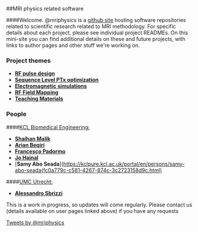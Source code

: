 

##MRI physics related software

####Welcome. @mriphysics is a [github site](https://github.com/mriphysics) hosting software repositories related to scientific research related to MRI methodology. For specific details about each project, please see individual project READMEs. On this mini-site you can find additional details on these and future projects, with links to author pages and other stuff we're working on.


### Project themes

* [**RF pulse design**](rfpulsedes.html)
* [**Sequence Level PTx optimization**](dsc.html)
* [**Electromagnetic simulations**](emsims.html)
* [**RF Field Mapping**](fieldmapping.html)
* [**Teaching Materials**](teaching.html)

### People

####[KCL Biomedical Engineering:](http://www.kcl.ac.uk/lsm/research/divisions/imaging/departments/biomedengineering/index.aspx)

* [**Shaihan Malik**](https://kclpure.kcl.ac.uk/portal/shaihan.malik.html)
* [**Arian Beqiri**](https://kclpure.kcl.ac.uk/portal/en/persons/arian-beqiri%28b55341e1-1398-4feb-bf64-b37876b82c88%29.html)
* [**Francesco Padormo**](https://www.researchgate.net/profile/Francesco_Padormo)
* [**Jo Hajnal**](https://kclpure.kcl.ac.uk/portal/jo.hajnal.html)
* [**Samy Abo Seada**](https://kclpure.kcl.ac.uk/portal/en/persons/samy-abo-seada(fc0a779c-c581-4267-874c-3c2723158d9c.html)

####[UMC Utrecht:](http://www.umcutrecht.nl/en/Research/Research-programs/UMC-Utrecht-Center-for-Image-Sciences/Research-programs/Ultra-high-field-MRI-7-Tesla/High-Precision-Medical-Imaging/)

* <a href="http://www.umcutrecht.nl/en/Research/Research-programs/UMC-Utrecht-Center-for-Image-Sciences/Research-programs/Ultra-high-field-MRI-7-Tesla/High-Precision-Medical-Imaging#Quantitative_and_advanced_MR_techniques_(PI:_Hans_Hoogduin)">**Alessandro Sbrizzi**</a>


This is a work in progress, so updates will come regularly. Please contact us (details available on user pages linked above) if you have any requests


<a class="twitter-timeline" href="https://twitter.com/mriphysics" data-widget-id="654061939476312069">Tweets by @mriphysics</a>
<script>!function(d,s,id){var js,fjs=d.getElementsByTagName(s)[0],p=/^http:/.test(d.location)?'http':'https';if(!d.getElementById(id)){js=d.createElement(s);js.id=id;js.src=p+"://platform.twitter.com/widgets.js";fjs.parentNode.insertBefore(js,fjs);}}(document,"script","twitter-wjs");</script>
